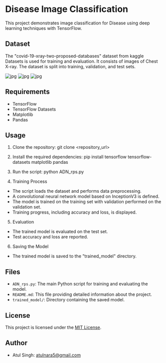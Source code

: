 # Disease Image Classification

This project demonstrates image classification for Disease using deep learning techniques with TensorFlow.

## Dataset
The "covid-19-xray-two-proposed-databases" dataset from kaggle Datasets is used for training and evaluation. It consists of images of Chest X-ray. The dataset is split into training, validation, and test sets.

![jpg](images/images1.jpg) 
![jpg](images/images2.jpg) 
![jpg](images/images3.jpg) 

## Requirements
- TensorFlow
- TensorFlow Datasets
- Matplotlib
- Pandas

## Usage
1. Clone the repository:
git clone <repository_url>

2. Install the required dependencies:
pip install tensorflow tensorflow-datasets matplotlib pandas

3. Run the script:
python ADN_rps.py

4. Training Process
- The script loads the dataset and performs data preprocessing.
- A convolutional neural network model based on InceptionV3 is defined.
- The model is trained on the training set with validation performed on the validation set.
- Training progress, including accuracy and loss, is displayed.

5. Evaluation
- The trained model is evaluated on the test set.
- Test accuracy and loss are reported.

6. Saving the Model
- The trained model is saved to the "trained_model" directory.

## Files
- `ADN_rps.py`: The main Python script for training and evaluating the model.
- `README.md`: This file providing detailed information about the project.
- `trained_model/`: Directory containing the saved model.

## License
This project is licensed under the [MIT License](LICENSE).

## Author
- Atul Singh: [atulnara5@gmail.com](mailto:atulnara5@gmail.com)


